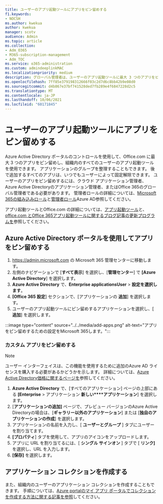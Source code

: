 ```yaml
---
title: ユーザーのアプリ起動ツールにアプリをピン留めする
f1.keywords:
- NOCSH
ms.author: kwekua
author: kwekua
manager: scotv
audience: Admin
ms.topic: article
ms.collection:
- Adm_O365
- M365-subscription-management
- Adm_TOC
ms.service: o365-administration
ms.custom: admindeeplinkMAC
ms.localizationpriority: medium
description: グローバル管理者は、ユーザーのアプリ起動ツールに最大 3 つのアプリをピン留めできます。
ms.openlocfilehash: 7ff85e379198312666f03c2d7d6c8bb42b9e08d0
ms.sourcegitcommit: d4b867e37bf741528ded7fb289e4f6847228d2c5
ms.translationtype: MT
ms.contentlocale: ja-JP
ms.lasthandoff: 10/06/2021
ms.locfileid: "60171845"
---
```

# <a name="pin-apps-to-your-users-app-launcher"></a>ユーザーのアプリ起動ツールにアプリをピン留めする

Azure Active Directory ポータルのコントロールを使用して、Office.com に最大 3 つのアプリをピン留めし、組織内のすべてのユーザーのアプリ起動ツールを使用できます。 アプリケーションのグループを整理することもできます。 後で追加するすべてのアプリは、いつでもユーザーによって固定解除できます。 ユーザーのアプリをピン留めするには、クラウド アプリケーション管理者、Azure Active Directoryのアプリケーション管理者、またはOffice 365のグローバル管理者である必要があります。 管理者ロールの詳細については、[Microsoft 365の組み込みロール](/azure/active-directory/roles/permissions-reference)と[管理者ロール](../add-users/about-admin-roles.md)Azure AD参照してください。 

アプリ起動ツールとOffice.com の詳細については、[アプリ起動ツール](https://support.microsoft.com/office/79f12104-6fed-442f-96a0-eb089a3f476a)と、[office.com とOffice 365アプリ起動ツールに関するブログ記事の更新プログラムを](https://techcommunity.microsoft.com/t5/office-365-blog/updates-to-office-com-and-the-office-365-app-launcher/ba-p/1150503)参照してください。

## <a name="use-the-azure-active-directory-portal-to-pin-apps"></a>Azure Active Directory ポータルを使用してアプリをピン留めする

1. <a href="https://go.microsoft.com/fwlink/p/?linkid=2024339" target="_blank">https://admin.microsoft.com</a> の Microsoft 365 管理センターに移動します。
2. 左側のナビゲーションで [**すべて表示**] を選択し、[**管理センター**] で **[Azure Active Directory**] を選択します。
3. **Azure Active Directory** で、**Enterprise applicationsUser** >  **設定を選択します**。
4. **[Office 365 設定**] セクションで、[アプリケーションの **追加**] を選択します。
5. ユーザーのアプリ起動ツールにピン留めするアプリケーションを選択し、[ **追加**] を選択します。

:::image type="content" source="../../media/add-apps.png" alt-text="アプリをピン留めするための設定をMicrosoft 365します。":::

### <a name="pin-a-custom-app"></a>カスタム アプリをピン留めする

> [!NOTE]
> ユーザー インターフェイスは、この機能を使用するために追加のAzure AD ライセンスを購入する必要があるかどうかを示します。 詳細については、[Azure Active Directory価格に関するページを](https://azure.microsoft.com/pricing/details/active-directory/)参照してください。

1. **Azure Active Directory** で、[すべてのアプリケーション] ページの上部にある **[Enterprise** > アプリケーション **新しい****アプリケーション**] を選択します。
2. [**アプリケーションの追加]** ページで、プレビュー バージョンのAzure Active Directoryの場合は、[**ギャラリー以外のアプリケーション**] または [**独自のアプリケーションの作成**] を選択します。 
3. アプリケーションの名前を入力し、[ **ユーザーとグループ** ] タブにユーザーを割り当てます。
4. **[プロパティ**] タブを使用して、アプリのアイコンをアップロードします。
5. アプリに URL を割り当てるには、[ **シングル サインオン** ] タブで [ **リンク]** を選択し、URL を入力します。
6. **[保存]** を選択します。

## <a name="create-application-collections"></a>アプリケーション コレクションを作成する

また、組織内のユーザーのアプリケーション コレクションを作成することもできます。 手順については、[Azure portalのマイ アプリ ポータルでコレクションを作成する方法に関する記事を参照](/azure/active-directory/manage-apps/access-panel-collections)してください。